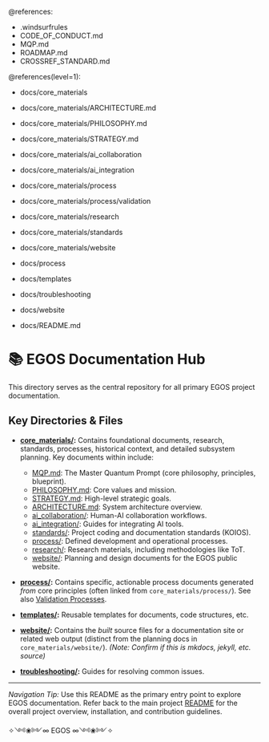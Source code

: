 @references:
- .windsurfrules
- CODE_OF_CONDUCT.md
- MQP.md
- ROADMAP.md
- CROSSREF_STANDARD.md

@references(level=1):
  - docs/core_materials
  - docs/core_materials/ARCHITECTURE.md
  - docs/core_materials/PHILOSOPHY.md
  - docs/core_materials/STRATEGY.md
  - docs/core_materials/ai_collaboration
  - docs/core_materials/ai_integration
  - docs/core_materials/process
  - docs/core_materials/process/validation
  - docs/core_materials/research
  - docs/core_materials/standards
  - docs/core_materials/website
  - docs/process
  - docs/templates
  - docs/troubleshooting
  - docs/website






  - docs/README.md

# 📚 EGOS Documentation Hub

This directory serves as the central repository for all primary EGOS project documentation.

## Key Directories & Files

*   **[core_materials/](core_materials/):** Contains foundational documents, research, standards, processes, historical context, and detailed subsystem planning. Key documents within include:
    *   [MQP.md](core_materials/MQP.md): The Master Quantum Prompt (core philosophy, principles, blueprint).
    *   [PHILOSOPHY.md](core_materials/PHILOSOPHY.md): Core values and mission.
    *   [STRATEGY.md](core_materials/STRATEGY.md): High-level strategic goals.
    *   [ARCHITECTURE.md](core_materials/ARCHITECTURE.md): System architecture overview.
    *   [ai_collaboration/](core_materials/ai_collaboration/): Human-AI collaboration workflows.
    *   [ai_integration/](core_materials/ai_integration/): Guides for integrating AI tools.
    *   [standards/](core_materials/standards/): Project coding and documentation standards (KOIOS).
    *   [process/](core_materials/process/): Defined development and operational processes.
    *   [research/](core_materials/research/): Research materials, including methodologies like ToT.
    *   [website/](core_materials/website/): Planning and design documents for the EGOS public website.

*   **[process/](process/):** Contains specific, actionable process documents generated *from* core principles (often linked from `core_materials/process/`). See also [Validation Processes](core_materials/process/validation/).

*   **[templates/](templates/):** Reusable templates for documents, code structures, etc.

*   **[website/](website/):** Contains the *built* source files for a documentation site or related web output (distinct from the planning docs in `core_materials/website/`). *(Note: Confirm if this is mkdocs, jekyll, etc. source)*

*   **[troubleshooting/](troubleshooting/):** Guides for resolving common issues.

---

*Navigation Tip:* Use this README as the primary entry point to explore EGOS documentation. Refer back to the main project [README](../../README.md) for the overall project overview, installation, and contribution guidelines.

✧༺❀༻∞ EGOS ∞༺❀༻✧